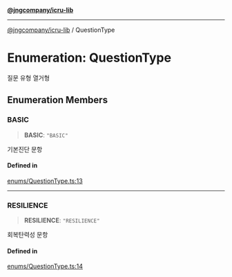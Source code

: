 [**@jngcompany/icru-lib**](../README.md)

***

[@jngcompany/icru-lib](../globals.md) / QuestionType

# Enumeration: QuestionType

질문 유형 열거형

## Enumeration Members

### BASIC

> **BASIC**: `"BASIC"`

기본진단 문항

#### Defined in

[enums/QuestionType.ts:13](https://github.com/jngcompany/icru-lib/blob/d5809ceca7cec295ab2df61cd05dc96c0f11bd66/src/enums/QuestionType.ts#L13)

***

### RESILIENCE

> **RESILIENCE**: `"RESILIENCE"`

회복탄력성 문항

#### Defined in

[enums/QuestionType.ts:14](https://github.com/jngcompany/icru-lib/blob/d5809ceca7cec295ab2df61cd05dc96c0f11bd66/src/enums/QuestionType.ts#L14)
